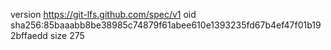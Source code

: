 version https://git-lfs.github.com/spec/v1
oid sha256:85baaabb8be38985c74879f61abee610e1393235fd67b4ef47f01b192bffaedd
size 275
